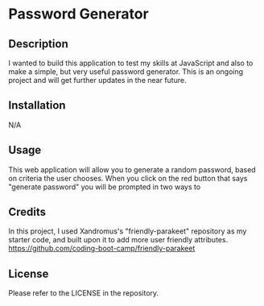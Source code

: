 # Password Generator

## Description

I wanted to build this application to test my skills at JavaScript and also to make a simple, but very useful password generator. This is an ongoing project and will get further updates in the near future.




## Installation

N/A

## Usage

This web application will allow you to generate a random password, based on criteria the user chooses. When you click on the red button that says "generate password" you will be prompted in two ways to 


## Credits

In this project, I used Xandromus's "friendly-parakeet" repository as my starter code, and built upon it to add more user friendly attributes.
https://github.com/coding-boot-camp/friendly-parakeet

## License

Please refer to the LICENSE in the repository.

